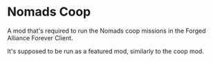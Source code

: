 # Nomads Coop
A mod that's required to run the Nomads coop missions in the Forged Alliance Forever Client.

It's supposed to be run as a featured mod, similarly to the coop mod.